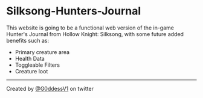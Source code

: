 # Silksong-Hunters-Journal
This website is going to be a functional web version of the in-game Hunter's Journal from Hollow Knight: Silksong, with some future added benefits such as:
* Primary creature area
* Health Data
* Toggleable Filters
* Creature loot

___

Created by [@G0ddessV1](https://x.com/g0ddessV1) on twitter